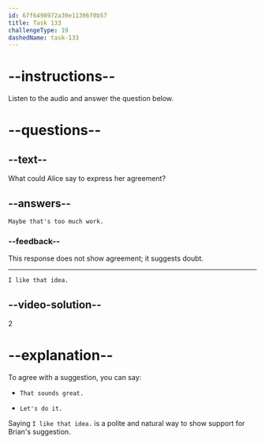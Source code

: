 ```yaml
---
id: 67f6498972a39e11396f0b57
title: Task 133
challengeType: 19
dashedName: task-133
---
```


<!-- (audio) Brian: Instead of just talking about best practices, what if we created hands-on exercises or interactive sessions? -->

<!-- SPEAKING -->

# --instructions--

Listen to the audio and answer the question below.

# --questions--

## --text--

What could Alice say to express her agreement?

## --answers--

`Maybe that's too much work.`

### --feedback--

This response does not show agreement; it suggests doubt.

---

`I like that idea.`

## --video-solution--

2

# --explanation--

To agree with a suggestion, you can say:

- `That sounds great.`

- `Let's do it.`

Saying `I like that idea.` is a polite and natural way to show support for Brian's suggestion.
